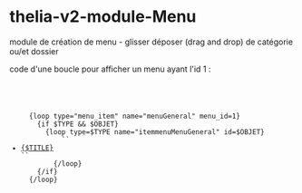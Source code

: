 # thelia-v2-module-Menu
module de création de menu - glisser déposer (drag and drop) de catégorie ou/et dossier

code d'une boucle pour afficher un menu ayant l'id 1 : 
  <pre><code>
  <ul>
  {loop type="menu_item" name="menuGeneral" menu_id=1}
    {if $TYPE && $OBJET}
      {loop type=$TYPE name="itemmenuMenuGeneral" id=$OBJET}
  		  ``<li><a href="{$URL}" title="{$CHAPO}">{$TITLE}</a></li>``
  		{/loop}
  	{/if}
  {/loop}
  </ul>
<pre><code>
